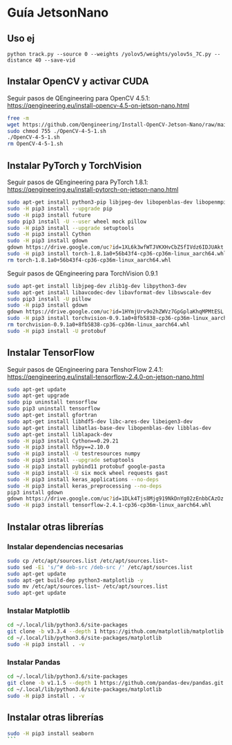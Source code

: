 # Guía JetsonNano

## Uso ej
```
python track.py --source 0 --weights /yolov5/weights/yolov5s_7C.py --distance 40 --save-vid
```

## Instalar OpenCV y activar CUDA
Seguir pasos de QEngineering para OpenCV 4.5.1: https://qengineering.eu/install-opencv-4.5-on-jetson-nano.html
```bash
free -m
wget https://github.com/Qengineering/Install-OpenCV-Jetson-Nano/raw/main/OpenCV-4-5-1.sh
sudo chmod 755 ./OpenCV-4-5-1.sh
./OpenCV-4-5-1.sh
rm OpenCV-4-5-1.sh 
```

## Instalar PyTorch y TorchVision
Seguir pasos de QEngineering para PyTorch 1.8.1: https://qengineering.eu/install-pytorch-on-jetson-nano.html
```bash
sudo apt-get install python3-pip libjpeg-dev libopenblas-dev libopenmpi-dev libomp-dev
sudo -H pip3 install --upgrade pip
sudo -H pip3 install future
sudo pip3 install -U --user wheel mock pillow
sudo -H pip3 install --upgrade setuptools
sudo -H pip3 install Cython
sudo -H pip3 install gdown
gdown https://drive.google.com/uc?id=1XL6k3wfWTJVKXHvCbZSfIVdz6IDJUAkt
sudo -H pip3 install torch-1.8.1a0+56b43f4-cp36-cp36m-linux_aarch64.whl
rm torch-1.8.1a0+56b43f4-cp36-cp36m-linux_aarch64.whl
```

Seguir pasos de QEngineering para TorchVision 0.9.1
```bash
sudo apt-get install libjpeg-dev zlib1g-dev libpython3-dev
sudo apt-get install libavcodec-dev libavformat-dev libswscale-dev
sudo pip3 install -U pillow
sudo -H pip3 install gdown
gdown https://drive.google.com/uc?id=1HYmjUrv9o2hZWVz7GpGplaKhqMPMtESL
sudo -H pip3 install torchvision-0.9.1a0+8fb5838-cp36-cp36m-linux_aarch64.whl
rm torchvision-0.9.1a0+8fb5838-cp36-cp36m-linux_aarch64.whl
sudo -H pip3 install -U protobuf
```

## Instalar TensorFlow
Seguir pasos de QEngineering para TenshorFlow 2.4.1: https://qengineering.eu/install-tensorflow-2.4.0-on-jetson-nano.html
```bash
sudo apt-get update
sudo apt-get upgrade
sudo pip uninstall tensorflow
sudo pip3 uninstall tensorflow
sudo apt-get install gfortran
sudo apt-get install libhdf5-dev libc-ares-dev libeigen3-dev
sudo apt-get install libatlas-base-dev libopenblas-dev libblas-dev
sudo apt-get install liblapack-dev
sudo -H pip3 install Cython==0.29.21
sudo -H pip3 install h5py==2.10.0
sudo -H pip3 install -U testresources numpy
sudo -H pip3 install --upgrade setuptools
sudo -H pip3 install pybind11 protobuf google-pasta
sudo -H pip3 install -U six mock wheel requests gast
sudo -H pip3 install keras_applications --no-deps
sudo -H pip3 install keras_preprocessing --no-deps
pip3 install gdown
gdown https://drive.google.com/uc?id=1DLk4Tjs8Mjg919NkDnYg02zEnbbCAzOz
sudo -H pip3 install tensorflow-2.4.1-cp36-cp36m-linux_aarch64.whl
```

## Instalar otras librerías

### Instalar dependencias necesarias
```bash
sudo cp /etc/apt/sources.list /etc/apt/sources.list~
sudo sed -Ei 's/^# deb-src /deb-src /' /etc/apt/sources.list
sudo apt-get update
sudo apt-get build-dep python3-matplotlib -y
sudo mv /etc/apt/sources.list~ /etc/apt/sources.list
sudo apt-get update
```

### Instalar Matplotlib
```bash
cd ~/.local/lib/python3.6/site-packages
git clone -b v3.3.4 --depth 1 https://github.com/matplotlib/matplotlib.git
cd ~/.local/lib/python3.6/site-packages/matplotlib
sudo -H pip3 install . -v
```

### Instalar Pandas
```bash
cd ~/.local/lib/python3.6/site-packages
git clone -b v1.1.5 --depth 1 https://github.com/pandas-dev/pandas.git
cd ~/.local/lib/python3.6/site-packages/matplotlib
sudo -H pip3 install . -v
```

## Instalar otras librerías
````bash
sudo -H pip3 install seaborn
```
